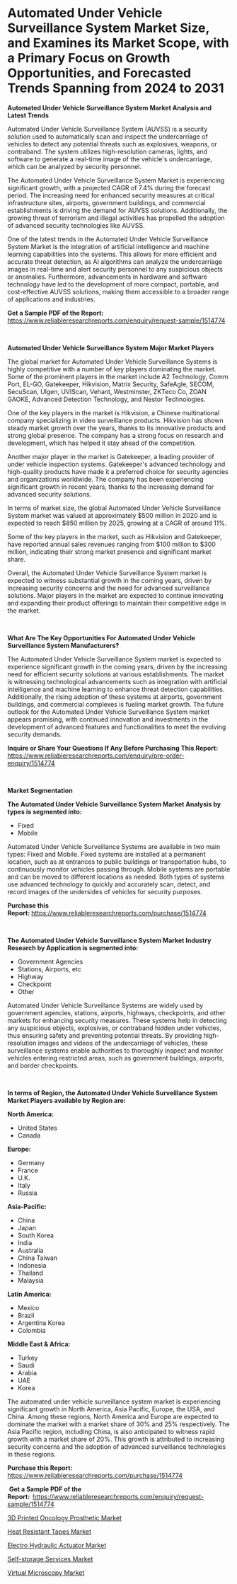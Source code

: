 <p><h1>Automated Under Vehicle Surveillance System Market Size, and Examines its Market Scope, with a Primary Focus on Growth Opportunities, and Forecasted Trends Spanning from 2024 to 2031</h1></p><p><strong>Automated Under Vehicle Surveillance System Market Analysis and Latest Trends</strong></p>
<p><p>Automated Under Vehicle Surveillance System (AUVSS) is a security solution used to automatically scan and inspect the undercarriage of vehicles to detect any potential threats such as explosives, weapons, or contraband. The system utilizes high-resolution cameras, lights, and software to generate a real-time image of the vehicle's undercarriage, which can be analyzed by security personnel.</p><p>The Automated Under Vehicle Surveillance System Market is experiencing significant growth, with a projected CAGR of 7.4% during the forecast period. The increasing need for enhanced security measures at critical infrastructure sites, airports, government buildings, and commercial establishments is driving the demand for AUVSS solutions. Additionally, the growing threat of terrorism and illegal activities has propelled the adoption of advanced security technologies like AUVSS.</p><p>One of the latest trends in the Automated Under Vehicle Surveillance System Market is the integration of artificial intelligence and machine learning capabilities into the systems. This allows for more efficient and accurate threat detection, as AI algorithms can analyze the undercarriage images in real-time and alert security personnel to any suspicious objects or anomalies. Furthermore, advancements in hardware and software technology have led to the development of more compact, portable, and cost-effective AUVSS solutions, making them accessible to a broader range of applications and industries.</p></p>
<p><strong>Get a Sample PDF of the Report:&nbsp;</strong> <a href="https://www.reliableresearchreports.com/enquiry/request-sample/1514774">https://www.reliableresearchreports.com/enquiry/request-sample/1514774</a></p>
<p>&nbsp;</p>
<p><strong>Automated Under Vehicle Surveillance System Major Market Players</strong></p>
<p><p>The global market for Automated Under Vehicle Surveillance Systems is highly competitive with a number of key players dominating the market. Some of the prominent players in the market include A2 Technology, Comm Port, EL-GO, Gatekeeper, Hikvision, Matrix Security, SafeAgle, SECOM, SecuScan, Ulgen, UVIScan, Vehant, Westminster, ZKTeco Co, ZOAN GAOKE, Advanced Detection Technology, and Nestor Technologies.</p><p>One of the key players in the market is Hikvision, a Chinese multinational company specializing in video surveillance products. Hikvision has shown steady market growth over the years, thanks to its innovative products and strong global presence. The company has a strong focus on research and development, which has helped it stay ahead of the competition.</p><p>Another major player in the market is Gatekeeper, a leading provider of under vehicle inspection systems. Gatekeeper's advanced technology and high-quality products have made it a preferred choice for security agencies and organizations worldwide. The company has been experiencing significant growth in recent years, thanks to the increasing demand for advanced security solutions.</p><p>In terms of market size, the global Automated Under Vehicle Surveillance System market was valued at approximately $500 million in 2020 and is expected to reach $850 million by 2025, growing at a CAGR of around 11%.</p><p>Some of the key players in the market, such as Hikvision and Gatekeeper, have reported annual sales revenues ranging from $100 million to $300 million, indicating their strong market presence and significant market share.</p><p>Overall, the Automated Under Vehicle Surveillance System market is expected to witness substantial growth in the coming years, driven by increasing security concerns and the need for advanced surveillance solutions. Major players in the market are expected to continue innovating and expanding their product offerings to maintain their competitive edge in the market.</p></p>
<p>&nbsp;</p>
<p><strong>What Are The Key Opportunities For Automated Under Vehicle Surveillance System Manufacturers?</strong></p>
<p><p>The Automated Under Vehicle Surveillance System market is expected to experience significant growth in the coming years, driven by the increasing need for efficient security solutions at various establishments. The market is witnessing technological advancements such as integration with artificial intelligence and machine learning to enhance threat detection capabilities. Additionally, the rising adoption of these systems at airports, government buildings, and commercial complexes is fueling market growth. The future outlook for the Automated Under Vehicle Surveillance System market appears promising, with continued innovation and investments in the development of advanced features and functionalities to meet the evolving security demands.</p></p>
<p><strong>Inquire or Share Your Questions If Any Before Purchasing This Report:</strong> <a href="https://www.reliableresearchreports.com/enquiry/pre-order-enquiry/1514774">https://www.reliableresearchreports.com/enquiry/pre-order-enquiry/1514774</a></p>
<p>&nbsp;</p>
<p><strong>Market Segmentation</strong></p>
<p><strong>The Automated Under Vehicle Surveillance System Market Analysis by types is segmented into:</strong></p>
<p><ul><li>Fixed</li><li>Mobile</li></ul></p>
<p><p>Automated Under Vehicle Surveillance Systems are available in two main types: Fixed and Mobile. Fixed systems are installed at a permanent location, such as at entrances to public buildings or transportation hubs, to continuously monitor vehicles passing through. Mobile systems are portable and can be moved to different locations as needed. Both types of systems use advanced technology to quickly and accurately scan, detect, and record images of the undersides of vehicles for security purposes.</p></p>
<p><strong>Purchase this Report:&nbsp;</strong><a href="https://www.reliableresearchreports.com/purchase/1514774">https://www.reliableresearchreports.com/purchase/1514774</a></p>
<p>&nbsp;</p>
<p><strong>The Automated Under Vehicle Surveillance System Market Industry Research by Application is segmented into:</strong></p>
<p><ul><li>Government Agencies</li><li>Stations, Airports, etc</li><li>Highway</li><li>Checkpoint</li><li>Other</li></ul></p>
<p><p>Automated Under Vehicle Surveillance Systems are widely used by government agencies, stations, airports, highways, checkpoints, and other markets for enhancing security measures. These systems help in detecting any suspicious objects, explosives, or contraband hidden under vehicles, thus ensuring safety and preventing potential threats. By providing high-resolution images and videos of the undercarriage of vehicles, these surveillance systems enable authorities to thoroughly inspect and monitor vehicles entering restricted areas, such as government buildings, airports, and border checkpoints.</p></p>
<p>&nbsp;</p>
<p><strong>In terms of Region, the Automated Under Vehicle Surveillance System Market Players available by Region are:</strong></p>
<p>
    <p> <strong> North America: </strong>
        <ul>
            <li>United States</li>
            <li>Canada</li>
        </ul>
        </p> 
    <p> <strong> Europe: </strong>
        <ul>
            <li>Germany</li>
            <li>France</li>
            <li>U.K.</li>
            <li>Italy</li>
            <li>Russia</li>
        </ul>
        </p> 
    <p> <strong> Asia-Pacific: </strong>
        <ul>
            <li>China</li>
            <li>Japan</li>
            <li>South Korea</li>
            <li>India</li>
            <li>Australia</li>
            <li>China Taiwan</li>
            <li>Indonesia</li>
            <li>Thailand</li>
            <li>Malaysia</li>
        </ul>
        </p> 
    <p> <strong> Latin America: </strong>
        <ul>
            <li>Mexico</li>
            <li>Brazil</li>
            <li>Argentina Korea</li>
            <li>Colombia</li>
        </ul>
        </p> 
    <p> <strong> Middle East & Africa: </strong>
        <ul>
            <li>Turkey</li>
            <li>Saudi</li>
            <li>Arabia</li>
            <li>UAE</li>
            <li>Korea</li>
        </ul>
    </p>
    </p>
<p><p>The automated under vehicle surveillance system market is experiencing significant growth in North America, Asia Pacific, Europe, the USA, and China. Among these regions, North America and Europe are expected to dominate the market with a market share of 30% and 25% respectively. The Asia Pacific region, including China, is also anticipated to witness rapid growth with a market share of 20%. This growth is attributed to increasing security concerns and the adoption of advanced surveillance technologies in these regions.</p></p>
<p><strong>Purchase this Report: </strong><a href="https://www.reliableresearchreports.com/purchase/1514774">https://www.reliableresearchreports.com/purchase/1514774</a></p>
<p>&nbsp;<strong>Get a Sample PDF of the Report:&nbsp;&nbsp;</strong><a href="https://www.reliableresearchreports.com/enquiry/request-sample/1514774">https://www.reliableresearchreports.com/enquiry/request-sample/1514774</a></p>
<p><strong></strong></p>
<p><p><a href="https://flame-sidecar-702.notion.site/Insights-into-3D-Printed-Oncology-Prosthetic-Market-Size-Analysing-Market-Share-Trends-and-Growth-d7c2b8320e294c31a49ad4d3325bb6a5">3D Printed Oncology Prosthetic Market</a></p><p><a href="https://view.publitas.com/reportprime-1/heat-resistant-tapes-market-size-market-trends-and-growth-outlook-forecasted-for-period-from-2024-to-2031/">Heat Resistant Tapes Market</a></p><p><a href="https://view.publitas.com/reportprime-1/electro-hydraulic-actuator-market-research-report-provides-critical-insights-that-can-help-shape-business-development-and-investment-strategies/">Electro Hydraulic Actuator Market</a></p><p><a href="https://pretty-mail-caf.notion.site/Self-storage-Services-Market-Research-Report-Unlocks-Analysis-on-the-Market-Financial-Status-Market-49b1c5dc86314538ba55a39d53d9c1a3">Self-storage Services Market</a></p><p><a href="https://full-wildebeest-80b.notion.site/Virtual-Microscopy-Market-Insights-Market-Players-and-Forecast-Till-2031-a6b1f56cbe7b413fb6e01affa14a0c53">Virtual Microscopy Market</a></p></p>
